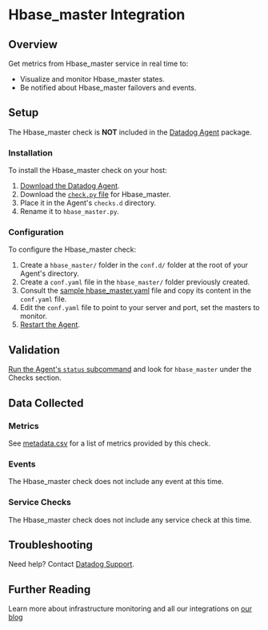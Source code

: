 # Hbase_master Integration

## Overview

Get metrics from Hbase_master service in real time to:

* Visualize and monitor Hbase_master states.
* Be notified about Hbase_master failovers and events.

## Setup

The Hbase_master check is **NOT** included in the [Datadog Agent][1] package.

### Installation

To install the Hbase_master check on your host:

1. [Download the Datadog Agent][1].
2. Download the [`check.py` file][2] for Hbase_master.
3. Place it in the Agent's `checks.d` directory.
4. Rename it to `hbase_master.py`.

### Configuration

To configure the Hbase_master check: 

1. Create a `hbase_master/` folder in the `conf.d/` folder at the root of your Agent's directory. 
2. Create a `conf.yaml` file in the `hbase_master/` folder previously created.
3. Consult the [sample hbase_master.yaml][2] file and copy its content in the `conf.yaml` file.
4. Edit the `conf.yaml` file to point to your server and port, set the masters to monitor.
5. [Restart the Agent][3].

## Validation

[Run the Agent's `status` subcommand][4] and look for `hbase_master` under the Checks section.

## Data Collected
### Metrics
See [metadata.csv][5] for a list of metrics provided by this check.

### Events
The Hbase_master check does not include any event at this time.

### Service Checks
The Hbase_master check does not include any service check at this time.

## Troubleshooting
Need help? Contact [Datadog Support][6].

## Further Reading

Learn more about infrastructure monitoring and all our integrations on [our blog][7]

[1]: https://app.datadoghq.com/account/settings#agent
[2]: https://github.com/DataDog/integrations-extras/blob/master/hbase_master/conf.yaml.example
[3]: https://docs.datadoghq.com/agent/faq/agent-commands/#start-stop-restart-the-agent
[4]: https://docs.datadoghq.com/agent/faq/agent-commands/#agent-status-and-information
[5]: https://github.com/DataDog/integrations-extras/blob/master/hbase_master/metadata.csv
[6]: http://docs.datadoghq.com/help/
[7]: https://www.datadoghq.com/blog/